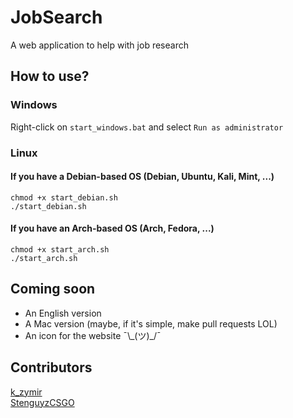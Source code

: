 # JobSearch
A web application to help with job research

## How to use?

### Windows

Right-click on `start_windows.bat` and select `Run as administrator`

### Linux

#### If you have a Debian-based OS (Debian, Ubuntu, Kali, Mint, ...)
```
chmod +x start_debian.sh
./start_debian.sh
```

#### If you have an Arch-based OS (Arch, Fedora, ...)
```
chmod +x start_arch.sh
./start_arch.sh
```

## Coming soon

- An English version
- A Mac version (maybe, if it's simple, make pull requests LOL)
- An icon for the website ¯\\\_(ツ)\_/¯ 

## Contributors

[k_zymir](https://github.com/k-zymirr)  
[StenguyzCSGO](https://github.com/StenguyzCSGO)
